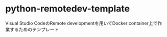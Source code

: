 # python-remotedev-template
Visual Studio CodeのRemote developmentを用いてDocker container上で作業するためのテンプレート
